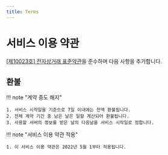 ```yaml
---
title: Terms
---
```


# 서비스 이용 약관

[[제10023호] 전자상거래 표준약관](https://www.ftc.go.kr/solution/skin/doc.html?fn=b5bbcffdef4f9e856121b2ba1c0089df8c1dac13565ee8e66ba6d0ab318c011f&rs=/fileupload/data/result/BBSMSTR_000000002320/)을 준수하며 다음 사항을 추가합니다.

## 환불

!!! note "계약 중도 해지"

    

    1. 서비스 시작일을 기준으로 7일 이내에는 전액 환불됩니다.
    2. 전체 계약 기간 중 남은 날은 일할 계산되어 환불됩니다.
    3. 사용할 서버의 정보를 받은 날의 다음날을 서비스 시작일로 정합니다.

!!! note "서비스 이용 약관 적용"

    1. 이 서비스 이용 약관은 2022년 5월 1부터 적용됩니다.